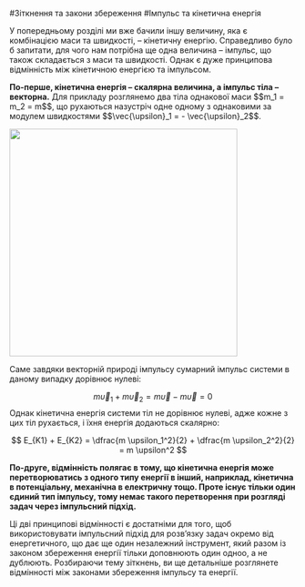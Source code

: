 #Зіткнення та закони збереження
#Імпульс та кінетична енергія

У попередньому розділі ми вже бачили іншу величину, яка є комбінацією маси та швидкості, – кінетичну енергію. Справедливо було б запитати, для чого нам потрібна ще одна величина – імпульс, що також складається з маси та швидкості. Однак є дуже принципова відмінність між кінетичною енергією та імпульсом.

<p><b>По-перше, кінетична енергія – скалярна величина, а імпульс тіла – векторна.</b> Для прикладу розглянемо два тіла однакової маси $$m_1 = m_2 = m$$, що рухаються назустріч одне одному з однаковими за модулем швидкостями $$\vec{\upsilon}_1 = - \vec{\upsilon}_2$$.</p>

<div class="space"><img class="image" width="400"  src="https://rawgit.com/chudaol/ed-era-book-physics/master/images/chapter_7/25.png"></div>

Саме завдяки векторній природі імпульсу сумарний імпульс системи в даному випадку дорівнює нулеві:

$$
m \vec{\upsilon}_1 + m \vec{\upsilon}_2 = m \vec{\upsilon} - m \vec{\upsilon} = 0
$$
Однак кінетична енергія системи тіл не дорівнює нулеві, адже кожне з цих тіл рухається, і їхня енергія додаються скалярно:

$$
E_{K1} + E_{K2} = \dfrac{m \upsilon_1^2}{2} + \dfrac{m \upsilon_2^2}{2} = m \upsilon^2
$$
<p><b>По-друге, відмінність полягає в тому, що кінетична енергія може перетворюватись з одного типу енергії в інший, наприклад, кінетична в потенціальну, механічна в електричну тощо. Проте існує тільки один єдиний тип імпульсу, тому немає такого перетворення при розгляді задач через імпульсний підхід.</b></p>

<p>Ці дві принципові відмінності є достатніми для того, щоб використовувати імпульсний підхід для розв’язку задач окремо від енергетичного, що дає ще один незалежний інструмент, який разом із законом збереження енергії тільки доповнюють один одноо, а не дублюють. Розбираючи тему зіткнень, ви ще детальніше розглянете відмінності між законами збереження імпульсу та енергії.</p>